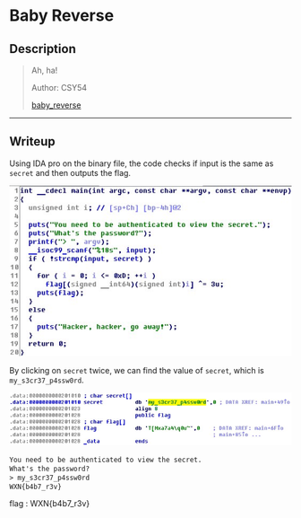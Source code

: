 # Baby Reverse
## Description
> Ah, ha!
>
> Author: CSY54
>
> [baby_reverse](baby_reverse)
---
## Writeup
Using IDA pro on the binary file, the code checks if input is the same as `secret` and then outputs the flag.

![code](code.jpg)

By clicking on `secret` twice, we can find the value of `secret`, which is `my_s3cr37_p4ssw0rd`.

![password](password.jpg)

```shell
You need to be authenticated to view the secret.
What's the password?
> my_s3cr37_p4ssw0rd
WXN{b4b7_r3v}
```

flag : WXN{b4b7_r3v}